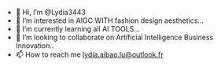 - 👋 Hi, I’m @Lydia3443
- 👀 I’m interested in AIGC WITH fashion design aesthetics...
- 🌱 I’m currently learning all AI TOOLS...
- 💞️ I’m looking to collaborate on Artificial Intelligence Business Innovation..
- 📫 How to reach me lydia.aibao.lu@outlook.fr

<!---
Lydia3443/Lydia3443 is a ✨ special ✨ repository because its `README.md` (this file) appears on your GitHub profile.
You can click the Preview link to take a look at your changes.
--->
